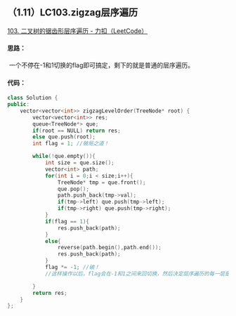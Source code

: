 ## （1.11）LC103.zigzag层序遍历

[103. 二叉树的锯齿形层序遍历 - 力扣（LeetCode）](https://leetcode.cn/problems/binary-tree-zigzag-level-order-traversal/)

#### 思路：

​		一个不停在-1和1切换的flag即可搞定，剩下的就是普通的层序遍历。

#### 代码：

```c++
class Solution {
public:
    vector<vector<int>> zigzagLevelOrder(TreeNode* root) {
        vector<vector<int>> res;
        queue<TreeNode*> que;
        if(root == NULL) return res;
        else que.push(root);
        int flag = 1; //破局之道！

        while(!que.empty()){
            int size = que.size();
            vector<int> path;
            for(int i = 0;i < size;i++){
                TreeNode* tmp = que.front();
                que.pop();
                path.push_back(tmp->val);
                if(tmp->left) que.push(tmp->left);
                if(tmp->right) que.push(tmp->right); 
            }
            if(flag == 1){
                res.push_back(path);
            }
            else{
                reverse(path.begin(),path.end());
                res.push_back(path);
            }
            flag *= -1; //破！
            //这样操作以后，flag会在-1和1之间来回切换，然后决定层序遍历的每一层是从左到右or从右到左

        }
        return res;
    }
};
```

